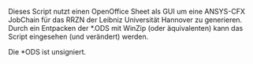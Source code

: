 Dieses Script nutzt einen OpenOffice Sheet als GUI um eine ANSYS-CFX JobChain für das RRZN der Leibniz Universität Hannover zu generieren. Durch ein Entpacken der *.ODS mit WinZip (oder äquivalenten) kann das Script eingesehen (und verändert) werden.

Die *ODS ist unsigniert.
